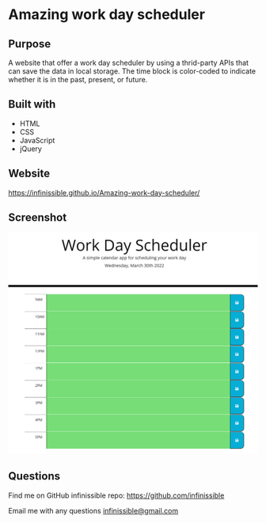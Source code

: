 # Amazing work day scheduler

## Purpose
A website that offer a work day scheduler by using a thrid-party APIs that can save the data in local storage. The time block is color-coded to indicate whether it is in the past, present, or future. 

## Built with
* HTML
* CSS
* JavaScript
* jQuery

## Website
https://infinissible.github.io/Amazing-work-day-scheduler/

## Screenshot
<img src="./Develop/screenshot.png" alt="" />

## Questions

Find me on GitHub
infinissible
repo: https://github.com/infinissible

Email me with any questions
infinissible@gmail.com
